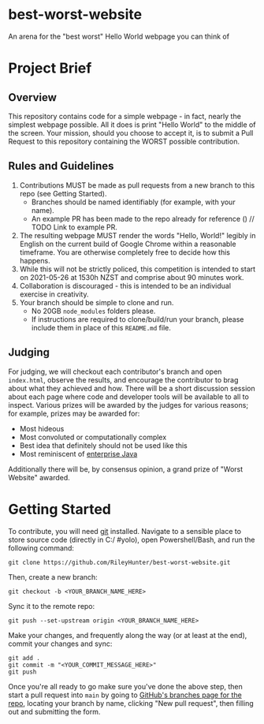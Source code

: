 # best-worst-website
An arena for the "best worst" Hello World webpage you can think of

# Project Brief

## Overview

This repository contains code for a simple webpage - in fact, nearly the simplest webpage possible. All it does is print "Hello World" to the middle of the screen. Your mission, should you choose to accept it, is to submit a Pull Request to this repository containing the WORST possible contribution.

## Rules and Guidelines

1) Contributions MUST be made as pull requests from a new branch to this repo (see Getting Started).
    - Branches should be named identifiably (for example, with your name).
    - An example PR has been made to the repo already for reference () // TODO Link to example PR.
1) The resulting webpage MUST render the words "Hello, World!" legibly in English on the current build of Google Chrome within a reasonable timeframe. You are otherwise completely free to decide how this happens.
1) While this will not be strictly policed, this competition is intended to start on 2021-05-26 at 1530h NZST and comprise about 90 minutes work.
1) Collaboration is discouraged - this is intended to be an individual exercise in creativity.
1) Your branch should be simple to clone and run.
    - No 20GB `node_modules` folders please.
    - If instructions are required to clone/build/run your branch, please include them in place of this `README.md` file.

## Judging

For judging, we will checkout each contributor's branch and open `index.html`, observe the results, and encourage the contributor to brag about what they achieved and how. There will be a short discussion session about each page where code and developer tools will be available to all to inspect. Various prizes will be awarded by the judges for various reasons; for example, prizes may be awarded for:

- Most hideous
- Most convoluted or computationally complex
- Best idea that definitely should not be used like this
- Most reminiscent of [enterprise Java](https://github.com/EnterpriseQualityCoding/FizzBuzzEnterpriseEdition)

Additionally there will be, by consensus opinion, a grand prize of "Worst Website" awarded.

# Getting Started

To contribute, you will need [git](https://git-scm.com/downloads) installed.
Navigate to a sensible place to store source code (directly in C:/ #yolo), open Powershell/Bash, and run the following command:

`git clone https://github.com/RileyHunter/best-worst-website.git`

Then, create a new branch:

`git checkout -b <YOUR_BRANCH_NAME_HERE>`

Sync it to the remote repo:

`git push --set-upstream origin <YOUR_BRANCH_NAME_HERE>`

Make your changes, and frequently along the way (or at least at the end), commit your changes and sync:

```
git add .
git commit -m "<YOUR_COMMIT_MESSAGE_HERE>"
git push
```

Once you're all ready to go make sure you've done the above step, then start a pull request into `main` by going to [GitHub's branches page for the repo](https://github.com/RileyHunter/best-worst-website/branches), locating your branch by name, clicking "New pull request", then filling out and submitting the form.
